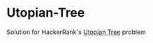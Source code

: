 # Utopian-Tree
Solution for HackerRank's [Utopian Tree](https://www.hackerrank.com/challenges/utopian-tree/problem) problem 
